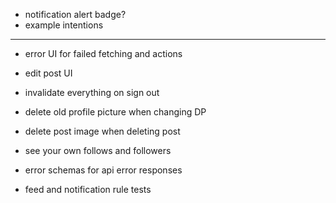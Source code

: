 - notification alert badge?
- example intentions 
-----------------------------

- error UI for failed fetching and actions
- edit post UI
- invalidate everything on sign out
- delete old profile picture when changing DP
- delete post image when deleting post

- see your own follows and followers

- error schemas for api error responses
- feed and notification rule tests
